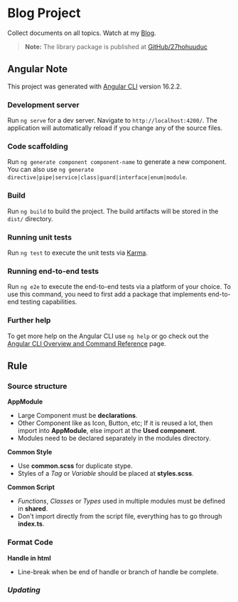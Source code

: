 # Blog Project

Collect documents on all topics. Watch at my [Blog](https://27hohuuduc.github.io/).

> **Note:** The library package is published at [GitHub/27hohuuduc](https://github.com/27hohuuduc)

## Angular Note

This project was generated with [Angular CLI](https://github.com/angular/angular-cli) version 16.2.2.

### Development server

Run `ng serve` for a dev server. Navigate to `http://localhost:4200/`. The application will automatically reload if you change any of the source files.

### Code scaffolding

Run `ng generate component component-name` to generate a new component. You can also use `ng generate directive|pipe|service|class|guard|interface|enum|module`.

### Build

Run `ng build` to build the project. The build artifacts will be stored in the `dist/` directory.

### Running unit tests

Run `ng test` to execute the unit tests via [Karma](https://karma-runner.github.io).

### Running end-to-end tests

Run `ng e2e` to execute the end-to-end tests via a platform of your choice. To use this command, you need to first add a package that implements end-to-end testing capabilities.

### Further help

To get more help on the Angular CLI use `ng help` or go check out the [Angular CLI Overview and Command Reference](https://angular.io/cli) page.

## Rule

### Source structure

**AppModule**
- Large Component must be **declarations**.
- Other Component like as Icon, Button, etc; If it is reused a lot, then import into **AppModule**, else import at the **Used component**.  
- Modules need to be declared separately in the modules directory.

**Common Style**
- Use **common.scss** for duplicate stype.
- Styles of a *Tag* or *Variable* should be placed at **styles.scss**.

**Common Script**
- *Functions*, *Classes* or *Types* used in multiple modules must be defined in **shared**.
- Don't import directly from the script file, everything has to go through **index.ts**.

### Format Code

**Handle in html**
- Line-break when be end of handle or branch of handle be complete.

### *Updating*